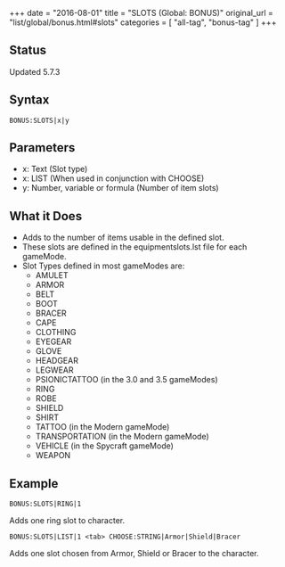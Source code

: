 +++
date = "2016-08-01"
title = "SLOTS (Global: BONUS)"
original_url = "list/global/bonus.html#slots"
categories = [ "all-tag", "bonus-tag" ]
+++

## Status

Updated 5.7.3

## Syntax

`BONUS:SLOTS|x|y`

## Parameters

-   x: Text (Slot type)
-   x: LIST (When used in conjunction with CHOOSE)
-   y: Number, variable or formula (Number of
    item slots)



What it Does
------------

-   Adds to the number of items usable in the defined slot.
-   These slots are defined in the equipmentslots.lst file for
    each gameMode.
-   Slot Types defined in most gameModes are:
    -   AMULET
    -   ARMOR
    -   BELT
    -   BOOT
    -   BRACER
    -   CAPE
    -   CLOTHING
    -   EYEGEAR
    -   GLOVE
    -   HEADGEAR
    -   LEGWEAR
    -   PSIONICTATTOO (in the 3.0 and 3.5 gameModes)
    -   RING
    -   ROBE
    -   SHIELD
    -   SHIRT
    -   TATTOO (in the Modern gameMode)
    -   TRANSPORTATION (in the Modern gameMode)
    -   VEHICLE (in the Spycraft gameMode)
    -   WEAPON

Example
-------

`BONUS:SLOTS|RING|1`

Adds one ring slot to character.

`BONUS:SLOTS|LIST|1 <tab> CHOOSE:STRING|Armor|Shield|Bracer`

Adds one slot chosen from Armor, Shield or Bracer to the character.

